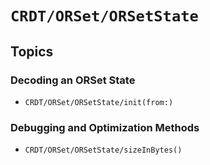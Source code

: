 # ``CRDT/ORSet/ORSetState``

## Topics

### Decoding an ORSet State

- ``CRDT/ORSet/ORSetState/init(from:)``

### Debugging and Optimization Methods

- ``CRDT/ORSet/ORSetState/sizeInBytes()``

